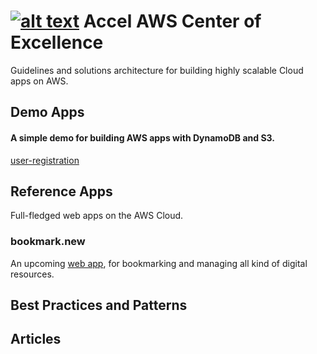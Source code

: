 
[![alt text](http://www.accelna.com/images/photo2.jpg "Accel North America")](http://www.accelna.com/)
Accel AWS Center of Excellence
==============================

Guidelines and solutions architecture for building highly scalable Cloud apps on AWS.

## Demo Apps

#### A simple demo for building AWS apps with DynamoDB and S3.
[user-registration](https://github.com/AccelNA/aws-coe/tree/master/demos/user-registration) 

## Reference Apps
Full-fledged web apps on the AWS Cloud.

### bookmark.new 
An upcoming [web app](https://github.com/AccelNA/bookmark.new), for bookmarking and managing all kind of digital resources.

## Best Practices and Patterns


## Articles
